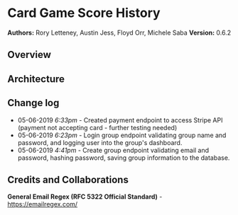 # Card Game Score History

**Authors:** Rory Letteney, Austin Jess, Floyd Orr, Michele Saba
**Version:** 0.6.2

## Overview

## Architecture

## Change log

- 05-06-2019 _6:33pm_ - Created payment endpoint to access Stripe API (payment not accepting card - further testing needed)
- 05-06-2019 _6:23pm_ - Login group endpoint validating group name and password, and logging user into the group's dashboard.
- 05-06-2019 _4:41pm_ - Create group endpoint validating email and password, hashing password, saving group information to the database.

## Credits and Collaborations

**General Email Regex (RFC 5322 Official Standard)** - https://emailregex.com/
